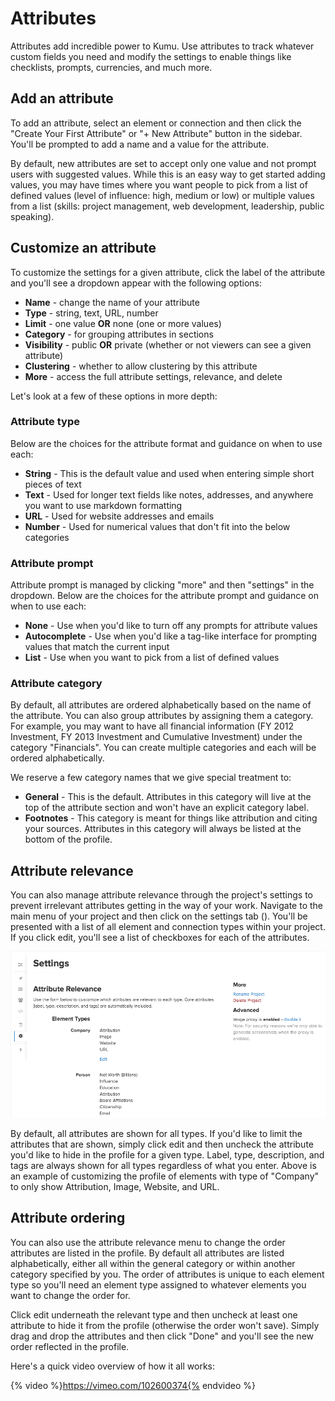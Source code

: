 # Attributes

Attributes add incredible power to Kumu. Use attributes to track whatever custom fields you need and modify the settings to enable things like checklists, prompts, currencies, and much more.

## Add an attribute
To add an attribute, select an element or connection and then click the "Create Your First Attribute" or "+ New Attribute" button in the sidebar. You'll be prompted to add a name and a value for the attribute.

By default, new attributes are set to accept only one value and not prompt users with suggested values. While this is an easy way to get started adding values, you may have times where you want people to pick from a list of defined values (level of influence: high, medium or low) or multiple values from a list (skills: project management, web development, leadership, public speaking).

## Customize an attribute
To customize the settings for a given attribute, click the label of the attribute and you'll see a dropdown appear with the following options:

- **Name** - change the name of your attribute
- **Type** - string, text, URL, number
- **Limit** - one value **OR** none (one or more values)
- **Category** - for grouping attributes in sections
- **Visibility** - public **OR** private (whether or not viewers can see a given attribute)
- **Clustering** - whether to allow clustering by this attribute
- **More** - access the full attribute settings, relevance, and delete

Let's look at a few of these options in more depth:

### Attribute type
Below are the choices for the attribute format and guidance on when to use each:

- **String** - This is the default value and used when entering simple short pieces of text
- **Text** - Used for longer text fields like notes, addresses, and anywhere you want to use markdown formatting
- **URL** - Used for website addresses and emails
- **Number** - Used for numerical values that don't fit into the below categories

### Attribute prompt
Attribute prompt is managed by clicking "more" and then "settings" in the dropdown. Below are the choices for the attribute prompt and guidance on when to use each:

- **None** - Use when you'd like to turn off any prompts for attribute values
- **Autocomplete** - Use when you'd like a tag-like interface for prompting values that match the current input
- **List** - Use when you want to pick from a list of defined values

### Attribute category
By default, all attributes are ordered alphabetically based on the name of the attribute. You can also group attributes by assigning them a category. For example, you may want to have all financial information (FY 2012 Investment, FY 2013 Investment and Cumulative Investment) under the category "Financials". You can create multiple categories and each will be ordered alphabetically.

We reserve a few category names that we give special treatment to:

- **General** - This is the default. Attributes in this category will live at the top of the attribute section and won't have an explicit category label.
- **Footnotes** - This category is meant for things like attribution and citing your sources. Attributes in this category will always be listed at the bottom of the profile.

## Attribute relevance
You can also manage attribute relevance through the project's settings to prevent irrelevant attributes getting in the way of your work. Navigate to the main menu of your project and then click on the settings tab (<i class="fa fa-cog"></i>). You'll be presented with a list of all element and connection types within your project. If you click edit, you'll see a list of checkboxes for each of the attributes.

![attribute relevance](/images/attribute-relevance-revised.png)

By default, all attributes are shown for all types. If you'd like to limit the attributes that are shown, simply click edit and then uncheck the attribute you'd like to hide in the profile for a given type. Label, type, description, and tags are always shown for all types regardless of what you enter. Above is an example of customizing the profile of elements with type of "Company" to only show Attribution, Image, Website, and URL.

## Attribute ordering
You can also use the attribute relevance menu to change the order attributes are listed in the profile. By default all attributes are listed alphabetically, either all within the general category or within another category specified by you. The order of attributes is unique to each element type so you'll need an element type assigned to whatever elements you want to change the order for.

Click edit underneath the relevant type and then uncheck at least one attribute to hide it from the profile (otherwise the order won't save). Simply drag and drop the attributes and then click "Done" and you'll see the new order reflected in the profile.

Here's a quick video overview of how it all works:

{% video %}https://vimeo.com/102600374{% endvideo %}
